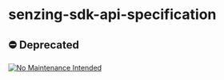 # senzing-sdk-api-specification

## :no_entry: Deprecated

[![No Maintenance Intended](http://unmaintained.tech/badge.svg)](http://unmaintained.tech/)